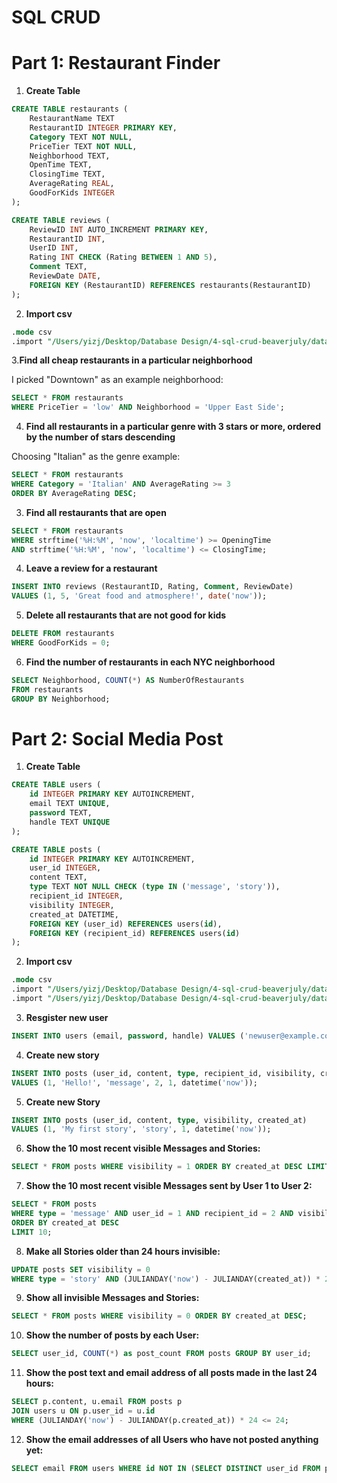 # SQL CRUD

# Part 1: Restaurant Finder
1. **Create Table**
```sql
CREATE TABLE restaurants (
    RestaurantName TEXT
    RestaurantID INTEGER PRIMARY KEY,
    Category TEXT NOT NULL,
    PriceTier TEXT NOT NULL,
    Neighborhood TEXT,
    OpenTime TEXT,
    ClosingTime TEXT,
    AverageRating REAL,
    GoodForKids INTEGER
);

CREATE TABLE reviews (
    ReviewID INT AUTO_INCREMENT PRIMARY KEY,
    RestaurantID INT,
    UserID INT,
    Rating INT CHECK (Rating BETWEEN 1 AND 5),
    Comment TEXT,
    ReviewDate DATE,
    FOREIGN KEY (RestaurantID) REFERENCES restaurants(RestaurantID)
);
```
2. **Import csv**
```sql
.mode csv
.import "/Users/yizj/Desktop/Database Design/4-sql-crud-beaverjuly/data/restaurant.csv" restaurants
```
3.**Find all cheap restaurants in a particular neighborhood**

I picked "Downtown" as an example neighborhood:

```sql
SELECT * FROM restaurants
WHERE PriceTier = 'low' AND Neighborhood = 'Upper East Side';
```
4. **Find all restaurants in a particular genre with 3 stars or more, ordered by the number of stars descending**

Choosing "Italian" as the genre example:

```sql
SELECT * FROM restaurants
WHERE Category = 'Italian' AND AverageRating >= 3
ORDER BY AverageRating DESC;
```
3. **Find all restaurants that are open**

```sql
SELECT * FROM restaurants
WHERE strftime('%H:%M', 'now', 'localtime') >= OpeningTime
AND strftime('%H:%M', 'now', 'localtime') <= ClosingTime;
```
4. **Leave a review for a restaurant**

```sql
INSERT INTO reviews (RestaurantID, Rating, Comment, ReviewDate)
VALUES (1, 5, 'Great food and atmosphere!', date('now'));
```

5. **Delete all restaurants that are not good for kids**

```sql
DELETE FROM restaurants
WHERE GoodForKids = 0;
```
6. **Find the number of restaurants in each NYC neighborhood**

```sql
SELECT Neighborhood, COUNT(*) AS NumberOfRestaurants
FROM restaurants
GROUP BY Neighborhood;
```
# Part 2: Social Media Post
1. **Create Table**
```sql
CREATE TABLE users (
    id INTEGER PRIMARY KEY AUTOINCREMENT,
    email TEXT UNIQUE,
    password TEXT,
    handle TEXT UNIQUE
);

CREATE TABLE posts (
    id INTEGER PRIMARY KEY AUTOINCREMENT,
    user_id INTEGER,
    content TEXT,
    type TEXT NOT NULL CHECK (type IN ('message', 'story')),
    recipient_id INTEGER,
    visibility INTEGER,
    created_at DATETIME,
    FOREIGN KEY (user_id) REFERENCES users(id),
    FOREIGN KEY (recipient_id) REFERENCES users(id)
);
```

2. **Import csv**

```sql
.mode csv
.import "/Users/yizj/Desktop/Database Design/4-sql-crud-beaverjuly/data/users.csv" users
.import "/Users/yizj/Desktop/Database Design/4-sql-crud-beaverjuly/data/posts.csv" posts
```

3. **Resgister new user**
```sql
INSERT INTO users (email, password, handle) VALUES ('newuser@example.com', 'password123', 'newuser');
```

4. **Create new story**
```sql
INSERT INTO posts (user_id, content, type, recipient_id, visibility, created_at) 
VALUES (1, 'Hello!', 'message', 2, 1, datetime('now'));
```

5. **Create new Story**
```sql
INSERT INTO posts (user_id, content, type, visibility, created_at) 
VALUES (1, 'My first story', 'story', 1, datetime('now'));
```

6. **Show the 10 most recent visible Messages and Stories:**
```sql
SELECT * FROM posts WHERE visibility = 1 ORDER BY created_at DESC LIMIT 10;
```

7. **Show the 10 most recent visible Messages sent by User 1 to User 2:**

```sql
SELECT * FROM posts 
WHERE type = 'message' AND user_id = 1 AND recipient_id = 2 AND visibility = 1 
ORDER BY created_at DESC 
LIMIT 10;
```

8. **Make all Stories older than 24 hours invisible:**
```sql
UPDATE posts SET visibility = 0 
WHERE type = 'story' AND (JULIANDAY('now') - JULIANDAY(created_at)) * 24 > 24;
```

9. **Show all invisible Messages and Stories:**

```sql
SELECT * FROM posts WHERE visibility = 0 ORDER BY created_at DESC;
```

10. **Show the number of posts by each User:**
```sql
SELECT user_id, COUNT(*) as post_count FROM posts GROUP BY user_id;
```

11. **Show the post text and email address of all posts made in the last 24 hours:**
```sql
SELECT p.content, u.email FROM posts p
JOIN users u ON p.user_id = u.id
WHERE (JULIANDAY('now') - JULIANDAY(p.created_at)) * 24 <= 24;
```

12. **Show the email addresses of all Users who have not posted anything yet:**
```sql
SELECT email FROM users WHERE id NOT IN (SELECT DISTINCT user_id FROM posts);
```